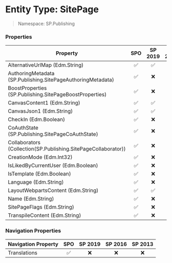 # Entity Type: SitePage

> Namespace: SP.Publishing

### Properties

Property | SPO | SP 2019 | SP 2016 | SP 2013
----------|:---:|:-------:|:-------:|:-------:
AlternativeUrlMap (Edm.String) | ✅ | ✅ | ❌ | ❌
AuthoringMetadata (SP.Publishing.SitePageAuthoringMetadata) | ✅ | ❌ | ❌ | ❌
BoostProperties (SP.Publishing.SitePageBoostProperties) | ✅ | ❌ | ❌ | ❌
CanvasContent1 (Edm.String) | ✅ | ✅ | ❌ | ❌
CanvasJson1 (Edm.String) | ✅ | ✅ | ❌ | ❌
CheckIn (Edm.Boolean) | ✅ | ❌ | ❌ | ❌
CoAuthState (SP.Publishing.SitePageCoAuthState) | ✅ | ❌ | ❌ | ❌
Collaborators (Collection(SP.Publishing.SitePageCollaborator)) | ✅ | ❌ | ❌ | ❌
CreationMode (Edm.Int32) | ✅ | ❌ | ❌ | ❌
IsLikedByCurrentUser (Edm.Boolean) | ✅ | ❌ | ❌ | ❌
IsTemplate (Edm.Boolean) | ✅ | ❌ | ❌ | ❌
Language (Edm.String) | ✅ | ❌ | ❌ | ❌
LayoutWebpartsContent (Edm.String) | ✅ | ✅ | ❌ | ❌
Name (Edm.String) | ✅ | ❌ | ❌ | ❌
SitePageFlags (Edm.String) | ✅ | ❌ | ❌ | ❌
TranspileContent (Edm.String) | ✅ | ❌ | ❌ | ❌

### Navigation Properties

Navigation Property | SPO | SP 2019 | SP 2016 | SP 2013
----------|:---:|:-------:|:-------:|:-------:
Translations | ✅ | ❌ | ❌ | ❌